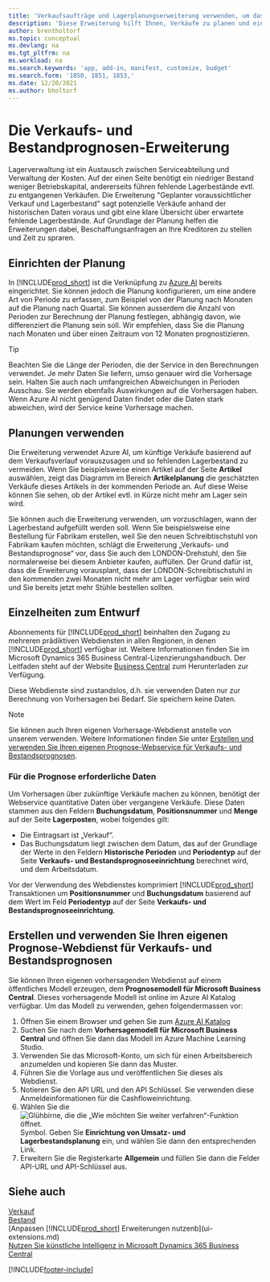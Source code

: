 ```yaml
---
title: 'Verkaufsaufträge und Lagerplanungserweiterung verwenden, um das Lager zu verwalten | Microsoft Docs'
description: 'Diese Erweiterung hilft Ihnen, Verkäufe zu planen und eine klare Übersicht über erwartete fehlende Lagerbestände zu erhalten und hilft Ihnen sogar dabei, Lagerauffüllungsanfragen an Verkäufer zu stellen.'
author: brentholtorf
ms.topic: conceptual
ms.devlang: na
ms.tgt_pltfrm: na
ms.workload: na
ms.search.keywords: 'app, add-in, manifest, customize, budget'
ms.search.form: '1850, 1851, 1853,'
ms.date: 12/20/2021
ms.author: bholtorf
---
```


# <a name="the-sales-and-inventory-forecast-extension"></a>Die Verkaufs- und Bestandprognosen-Erweiterung

Lagerverwaltung ist ein Austausch zwischen Serviceabteilung und Verwaltung der Kosten. Auf der einen Seite benötigt ein niedriger Bestand weniger Betriebskapital, andererseits führen fehlende Lagerbestände evtl. zu entgangenen Verkäufen. Die Erweiterung "Geplanter voraussichtlicher Verkauf und Lagerbestand" sagt potenzielle Verkäufe anhand der historischen Daten voraus und gibt eine klare Übersicht über erwartete fehlende Lagerbestände. Auf Grundlage der Planung helfen die Erweiterungen dabei, Beschaffungsanfragen an Ihre Kreditoren zu stellen und Zeit zu spraren.  

## <a name="setting-up-forecasting"></a>Einrichten der Planung

In [!INCLUDE[prod_short](includes/prod_short.md)] ist die Verknüpfung zu [Azure AI](https://azure.microsoft.com/overview/ai-platform/) bereits eingerichtet. Sie können jedoch die Planung konfigurieren, um eine andere Art von Periode zu erfassen, zum Beispiel von der Planung nach Monaten auf die Planung nach Quartal. Sie können ausserdem die Anzahl von Perioden zur Berechnung der Planung festlegen, abhängig davon, wie differenziert die Planung sein soll. Wir empfehlen, dass Sie die Planung nach Monaten und über einen Zeitraum von 12 Monaten prognostizieren.

> [!TIP]  
> Beachten Sie die Länge der Perioden, die der Service in den Berechnungen verwendet. Je mehr Daten Sie liefern, umso genauer wird die Vorhersage sein. Halten Sie auch nach umfangreichen Abweichungen in Perioden Ausschau. Sie werden ebenfalls Auswirkungen auf die Vorhersagen haben. Wenn Azure AI nicht genügend Daten findet oder die Daten stark abweichen, wird der Service keine Vorhersage machen.

## <a name="use-the-forecasts"></a>Planungen verwenden

Die Erweiterung verwendet Azure AI, um künftige Verkäufe basierend auf dem Verkaufsverlauf vorauszusagen und so fehlenden Lagerbestand zu vermeiden. Wenn Sie beispielsweise einen Artikel auf der Seite **Artikel** auswählen, zeigt das Diagramm im Bereich **Artikelplanung** die geschätzten Verkäufe dieses Artikels in der kommenden Periode an. Auf diese Weise können Sie sehen, ob der Artikel evtl. in Kürze nicht mehr am Lager sein wird.  

Sie können auch die Erweiterung verwenden, um vorzuschlagen, wann der Lagerbestand aufgefüllt werden soll. Wenn Sie beispielsweise eine Bestellung für Fabrikam erstellen, weil Sie den neuen Schreibtischstuhl von Fabrikam kaufen möchten, schlägt die Erweiterung „Verkaufs- und Bestandsprognose“ vor, dass Sie auch den LONDON-Drehstuhl, den Sie normalerweise bei diesem Anbieter kaufen, auffüllen. Der Grund dafür ist, dass die Erweiterung vorausplant, dass der LONDON-Schreibtischstuhl in den kommenden zwei Monaten nicht mehr am Lager verfügbar sein wird und Sie bereits jetzt mehr Stühle bestellen sollten.  

## <a name="design-details"></a>Einzelheiten zum Entwurf

Abonnements für [!INCLUDE[prod_short](includes/prod_short.md)] beinhalten den Zugang zu mehreren prädiktiven Webdiensten in allen Regionen, in denen [!INCLUDE[prod_short](includes/prod_short.md)] verfügbar ist. Weitere Informationen finden Sie im Microsoft Dynamics 365 Business Central-Lizenzierungshandbuch. Der Leitfaden steht auf der Website [Business Central](https://dynamics.microsoft.com/en-us/business-central/overview/) zum Herunterladen zur Verfügung. 

Diese Webdienste sind zustandslos, d.h. sie verwenden Daten nur zur Berechnung von Vorhersagen bei Bedarf. Sie speichern keine Daten.

> [!NOTE]  
>   Sie können auch Ihren eigenen Vorhersage-Webdienst anstelle von unserem verwenden. Weitere Informationen finden Sie unter [Erstellen und verwenden Sie Ihren eigenen Prognose-Webservice für Verkaufs- und Bestandsprognosen](#AnchorText). 

### <a name="data-required-for-forecast"></a>Für die Prognose erforderliche Daten

Um Vorhersagen über zukünftige Verkäufe machen zu können, benötigt der Webservice quantitative Daten über vergangene Verkäufe. Diese Daten stammen aus den Feldern **Buchungsdatum**, **Positionsnummer** und **Menge** auf der Seite **Lagerposten**, wobei folgendes gilt:

- Die Eintragsart ist „Verkauf“.
- Das Buchungsdatum liegt zwischen dem Datum, das auf der Grundlage der Werte in den Feldern **Historische Perioden** und **Periodentyp** auf der Seite **Verkaufs- und Bestandsprognoseeinrichtung** berechnet wird, und dem Arbeitsdatum.

Vor der Verwendung des Webdienstes komprimiert [!INCLUDE[prod_short](includes/prod_short.md)] Transaktionen um **Positionsnummer** und **Buchungsdatum** basierend auf dem Wert im Feld **Periodentyp** auf der Seite **Verkaufs- und Bestandsprognoseeinrichtung**.

## <a name="a-nameanchortext-acreate-and-use-your-own-predictive-web-service-for-sales-and-inventory-forecasts"></a><a name="AnchorText"> </a>Erstellen und verwenden Sie Ihren eigenen Prognose-Webdienst für Verkaufs- und Bestandsprognosen

Sie können Ihren eigenen vorhersagenden Webdienst auf einem öffentliches Modell erzeugen, dem **Prognosemodell für Microsoft Business Central**. Dieses vorhersagende Modell ist online im Azure AI Katalog verfügbar. Um das Modell zu verwenden, gehen folgendermassen vor:  

1. Öffnen Sie einem Browser und gehen Sie zum [Azure AI Katalog](https://go.microsoft.com/fwlink/?linkid=828352)  
2. Suchen Sie nach dem **Vorhersagemodell für Microsoft Business Central** und öffnen Sie dann das Modell im Azure Machine Learning Studio.  
3. Verwenden Sie das Microsoft-Konto, um sich für einen Arbeitsbereich anzumelden und kopieren Sie dann das Muster.  
4. Führen Sie die Vorlage aus und veröffentlichen Sie dieses als Webdienst.  
5. Notieren Sie den API URL und den API Schlüssel. Sie verwenden diese Anmeldeinformationen für die Cashfloweinrichtung.  
6. Wählen Sie die ![Glühbirne, die die „Wie möchten Sie weiter verfahren“-Funktion öffnet.](media/ui-search/search_small.png "Wie möchten Sie weiter verfahren?") Symbol. Geben Sie **Einrichtung von Umsatz- und Lagerbestandsplanung** ein, und wählen Sie dann den entsprechenden Link.  
7. Erweitern Sie die Registerkarte **Allgemein** und füllen Sie dann die Felder API-URL und API-Schlüssel aus.  

## <a name="see-also"></a>Siehe auch

[Verkauf](sales-manage-sales.md)  
[Bestand](inventory-manage-inventory.md)  
[Anpassen [!INCLUDE[prod_short](includes/prod_short.md)] Erweiterungen nutzenb](ui-extensions.md)  
[Nutzen Sie künstliche Intelligenz in Microsoft Dynamics 365 Business Central](/training/paths/use-artificial-intelligence/)  

[!INCLUDE[footer-include](includes/footer-banner.md)]
